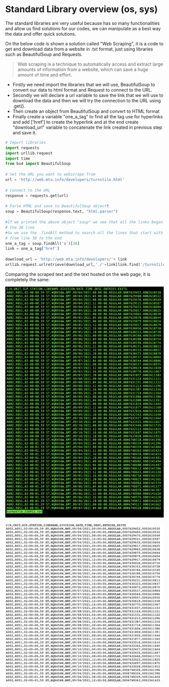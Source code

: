 # Standard Library overview (os, sys)

The standard libraries are very useful because has so many functionalities and allow us find solutions for our codes, we can manipulate as a best way the data and offer quick solutions. 

On the below code is shown a solution called "Web Scraping", it is a code to get and download data from a website in .txt format, just using libraries such as BeautifulSoup and Requests.

> Web scraping is a technique to automatically access and extract large amounts of information from a website, which can save a huge amount of time and effort.
> 

- Firstly we need import the libraries that we will use, BeautifulSoup to convert our data to html format and Request to connect to the URL.
- Secondly we will declare a url variable to save the link that we will use to download the data and then we will try the connection to the URL using  .get().
- Then create an object from BeautifulSoup and convert to HTML format
- Finally create a variable "one_a_tag" to find all the <a> tag use for hyperlinks and add ['href']  to create the hyperlink and at the end create "download_url" variable to concatenate the link created in previous step and save it.

```python
# Import libraries
import requests
import urllib.request
import time
from bs4 import BeautifulSoup

# Set the URL you want to webscrape from
url = 'http://web.mta.info/developers/turnstile.html'

# Connect to the URL
response = requests.get(url)

# Parse HTML and save to BeautifulSoup object¶
soup = BeautifulSoup(response.text, "html.parser")

#If we printed the above object "soup" we see that all the links began in...
# the 38 line
#So we use the .findAll method to search all the lines that start with "a"...
# from line 38 to the end
one_a_tag = soup.findAll('a')[38]
link = one_a_tag['href']

download_url = 'http://web.mta.info/developers/'+ link
urllib.request.urlretrieve(download_url,'./'+link[link.find('/turnstile_')+1:])
```

Comparing the scraped text and the text hosted on the web page, it is completely the same:

![Screen Shot 2021-09-23 at 17.30.10.png](Standard%20Library%20overview%20(os,%20sys)%202c9f63608b7046d296e0c1d82ee85f3c/Screen_Shot_2021-09-23_at_17.30.10.png)

![Screen Shot 2021-09-23 at 17.31.11.png](Standard%20Library%20overview%20(os,%20sys)%202c9f63608b7046d296e0c1d82ee85f3c/Screen_Shot_2021-09-23_at_17.31.11.png)